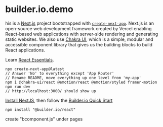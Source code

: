 # builder.io.demo

his is a [Next.js](https://nextjs.org/) project bootstrapped with [`create-next-app`](https://github.com/vercel/next.js/tree/canary/packages/create-next-app). Next.js is an open-source web development framework created by Vercel enabling React-based web applications with server-side rendering and generating static websites. We also use [Chakra UI](https://chakra-ui.com/docs/getting-started), which is a simple, modular and accessible component library that gives us the building blocks to build React applications.

Learn [React Essentials](https://nextjs.org/docs/getting-started/react-essentials). 

```
npx create-next-app@latest
// Answer 'No' to everything except 'App Router'
// Rename README, move everything up one level from 'my-app'
npm i @chakra-ui/react @emotion/react @emotion/styled framer-motion
npm run dev
// http://localhost:3000/ should show up
```

[Install NextJS](https://nextjs.org/docs/getting-started/installation), then follow the [Builder.io Quick Start](https://www.builder.io/c/docs/quickstart)
```
npm install "@builder.io/react"
```

create "bcomponent.js" under pages
